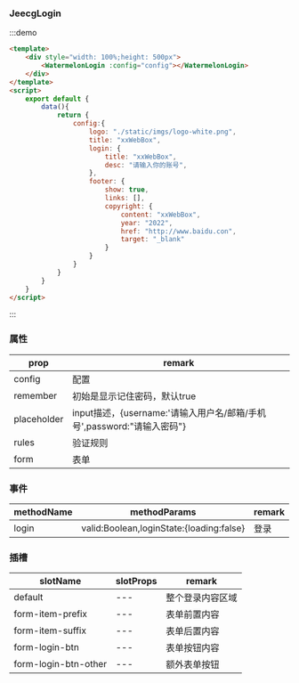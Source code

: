 ### JeecgLogin

:::demo

```html
<template>
    <div style="width: 100%;height: 500px">
        <WatermelonLogin :config="config"></WatermelonLogin>
    </div>
</template>
<script>
    export default {
        data(){
            return {
                config:{
                    logo: "./static/imgs/logo-white.png",
                    title: "xxWebBox",
                    login: {
                        title: "xxWebBox",
                        desc: "请输入你的账号",
                    },
                    footer: {
                        show: true,
                        links: [],
                        copyright: {
                            content: "xxWebBox",
                            year: "2022",
                            href: "http://www.baidu.con",
                            target: "_blank"
                        }
                    }
                }
            }
        }
    }
</script>
```
:::

### 属性

|prop| remark           |
|---|------------------|
|config| 配置               |
|remember| 初始是显示记住密码，默认true |
|placeholder| input描述，{username:'请输入用户名/邮箱/手机号',password:"请输入密码"}         |
|rules| 验证规则             |
|form| 表单               |

### 事件
|methodName| methodParams                | remark |
|---|-----------------------------|------|
|login| valid:Boolean,loginState:{loading:false} | 登录   |



### 插槽

| slotName | slotProps | remark   |
|----------|-----------|----------|
| default  | ---       | 整个登录内容区域 |
| form-item-prefix  | ---       | 表单前置内容   |
| form-item-suffix  |---| 表单后置内容   |
|form-login-btn|---| 表单按钮内容   |
|form-login-btn-other|---| 额外表单按钮   |
